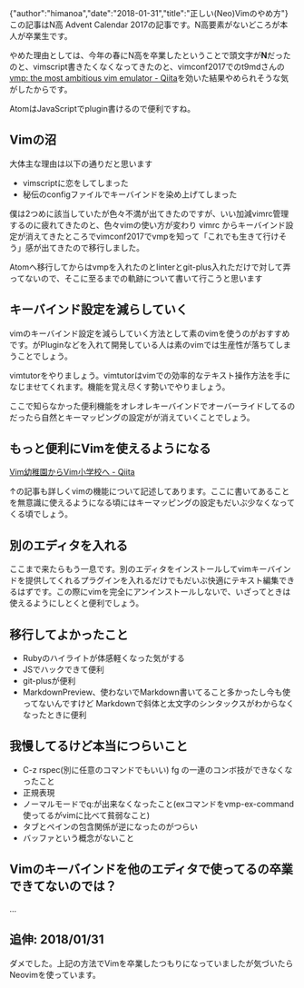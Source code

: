 {"author":"himanoa","date":"2018-01-31","title":"正しい(Neo)Vimのやめ方"}
この記事はN高 Advent Calendar 2017の記事です。N高要素がないどころが本人が卒業生です。

やめた理由としては、今年の春にN高を卒業したということで頭文字が**N**だったのと、vimscript書きたくなくなってきたのと、vimconf2017でのt9mdさんの[vmp: the most ambitious vim emulator - Qiita](https://qiita.com/t9md/items/236d09fea9bcdfabdcea)を効いた結果やめられそうな気がしたからです。

AtomはJavaScriptでplugin書けるので便利ですね。

## Vimの沼

大体主な理由は以下の通りだと思います

- vimscriptに恋をしてしまった
- 秘伝のconfigファイルでキーバインドを染め上げてしまった

僕は2つめに該当していたが色々不満が出てきたのですが、いい加減vimrc管理するのに疲れてきたのと、色々vimの使い方が変わり vimrc からキーバインド設定が消えてきたところでvimconf2017でvmpを知って「これでも生きて行けそう」感が出てきたので移行しました。

Atomへ移行してからはvmpを入れたのとlinterとgit-plus入れただけで対して弄ってないので、そこに至るまでの軌跡について書いて行こうと思います

## キーバインド設定を減らしていく

vimのキーバインド設定を減らしていく方法として素のvimを使うのがおすすめです。がPluginなどを入れて開発している人は素のvimでは生産性が落ちてしまうことでしょう。

vimtutorをやりましょう。vimtutorはvimでの効率的なテキスト操作方法を手になじませてくれます。機能を覚え尽くす勢いでやりましょう。

ここで知らなかった便利機能をオレオレキーバインドでオーバーライドしてるのだったら自然とキーマッピングの設定がが消えていくことでしょう。

## もっと便利にVimを使えるようになる

[Vim幼稚園からVim小学校へ - Qiita](https://qiita.com/hachi8833/items/7beeee825c11f7437f54)

↑の記事も詳しくvimの機能について記述してあります。ここに書いてあることを無意識に使えるようになる頃にはキーマッピングの設定もだいぶ少なくなってくる頃でしょう。

## 別のエディタを入れる

ここまで来たらもう一息です。別のエディタをインストールしてvimキーバインドを提供してくれるプラグインを入れるだけでもだいぶ快適にテキスト編集できるはずです。この際にvimを完全にアンインストールしないで、いざってときは使えるようにしとくと便利でしょう。

## 移行してよかったこと

- Rubyのハイライトが体感軽くなった気がする
- JSでハックできて便利
- git-plusが便利
- MarkdownPreview、使わないでMarkdown書いてること多かったし今も使ってないんですけど Markdownで斜体と太文字のシンタックスがわからなくなったときに便利

## 我慢してるけど本当につらいこと

- C-z rspec(別に任意のコマンドでもいい) fg の一連のコンボ技ができなくなったこと
- 正規表現
- ノーマルモードでq:が出来なくなったこと(exコマンドをvmp-ex-command使ってるがvimに比べて貧弱なこと)
- タブとペインの包含関係が逆になったのがつらい
- バッファという概念がないこと 

## Vimのキーバインドを他のエディタで使ってるの卒業できてないのでは？

…

## 追伸: 2018/01/31

ダメでした。上記の方法でVimを卒業したつもりになっていましたが気づいたらNeovimを使っています。
